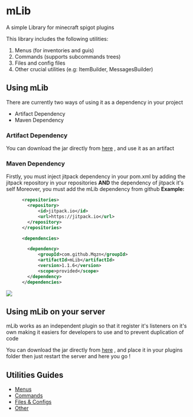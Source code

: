 # mLib
A simple Library for minecraft spigot plugins

This library includes the following utilities:
  1) Menus (for inventories and guis)
  2) Commands (supports subcommands trees)
  3) Files and config files
  4) Other crucial utilities (e.g: ItemBuilder, MessagesBuilder)


## Using mLib
There are currently two ways of using it as a dependency in your project
- Artifact Dependency
- Maven Dependency

### Artifact Dependency
You can download the jar directly from [here](../../releases/tag/1.1.4) , and use
it as an artifact

### Maven Dependency
Firstly, you must inject jitpack dependency in your pom.xml by adding 
the jitpack repository in your repositories **AND** the dependency of jitpack it's self
Moreover, you must add the mLib dependency from github
**Example:**
```xml
      <repositories>
        <repository>
            <id>jitpack.io</id>
            <url>https://jitpack.io</url>
        </repository>
      </repositories>

      <dependencies>

        <dependency>
            <groupId>com.github.Mqzn</groupId>
            <artifactId>mLib</artifactId>
            <version>1.1.6</version>
            <scope>provided</scope> 
        </dependency>
      </dependencies>
```
[![](https://jitpack.io/v/Mqzn/mLib.svg)](https://jitpack.io/#Mqzn/mLib)

## Using mLib on your server
mLib works as an independent plugin so that it register it's listeners on it's own
making it easiers for developers to use and to prevent duplication of code

You can download the jar directly from [here](../../releases/tag/1.1.6) , and place it in your plugins folder
then just restart the server and here you go !

## Utilities Guides
- [Menus](../../wiki/Menus)
- [Commands](../../wiki/Commands)
- [Files & Configs](../../wiki/Files_And_Configs)
- [Other](../../wiki/Other-Utilities)

